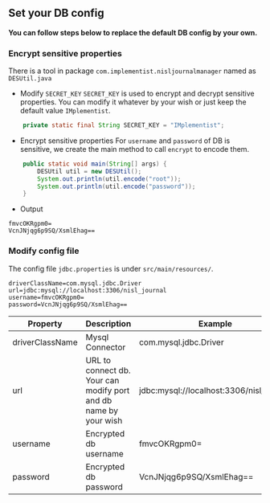 ## Set your DB config
**You can follow steps below to replace the default DB config by your own.**

### Encrypt sensitive properties
There is a tool in package `com.implementist.nisljournalmanager` named as `DESUtil.java`

- Modify `SECRET_KEY`
`SECRET_KEY` is used to encrypt and decrypt sensitive properties. You can modify it whatever by your wish or just keep the default value `IMplementist`.

```java
    private static final String SECRET_KEY = "IMplementist";
```

- Encrypt sensitive properties
For `username` and `password` of DB is sensitive, we create the main method to call `encrypt` to encode them.

```java
    public static void main(String[] args) {
        DESUtil util = new DESUtil();
        System.out.println(util.encode("root"));
        System.out.println(util.encode("password"));
    }
```

- Output
```
fmvcOKRgpm0=
VcnJNjqg6p9SQ/XsmlEhag==
```

### Modify config file
The config file `jdbc.properties` is under `src/main/resources/`.

```
driverClassName=com.mysql.jdbc.Driver
url=jdbc:mysql://localhost:3306/nisl_journal
username=fmvcOKRgpm0=
password=VcnJNjqg6p9SQ/XsmlEhag==
```

| Property | Description | Example |
| - | - | - |
| driverClassName | Mysql Connector | com.mysql.jdbc.Driver |
| url | URL to connect db. Your can modify port and db name by your wish | jdbc:mysql://localhost:3306/nisl_journal |
| username | Encrypted db username | fmvcOKRgpm0= |
| password | Encrypted db password | VcnJNjqg6p9SQ/XsmlEhag== |
